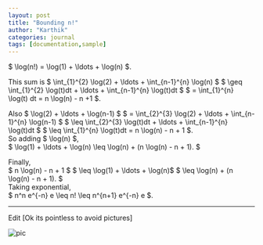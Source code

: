 ```yaml
---
layout: post
title: "Bounding n!"
author: "Karthik"
categories: journal
tags: [documentation,sample]
---
```


$ \log(n!) = \log(1) + \ldots + \log(n) $. 

This sum is $ \int_{1}^{2} \log(2) + \ldots + \int_{n-1}^{n} \log(n) $ $ \geq \int_{1}^{2} \log(t)dt + \ldots + \int_{n-1}^{n} \log(t)dt $ $ = \int_{1}^{n} \log(t) dt = n \log(n) - n +1 $. 

Also $ \log(2) + \ldots + \log(n-1) $ $ = \int_{2}^{3} \log(2) + \ldots + \int_{n-1}^{n} \log(n-1) $ $ \leq \int_{2}^{3} \log(t)dt + \ldots + \int_{n-1}^{n} \log(t)dt $ $ \leq \int_{1}^{n} \log(t)dt = n \log(n) - n + 1 $.   
So adding $ \log(n) $,   
$ \log(1) + \ldots + \log(n) \leq \log(n) + (n \log(n) - n + 1). $

Finally,   
$ n \log(n) - n + 1 $ $ \leq \log(1) + \ldots + \log(n)$ $ \leq \log(n) + (n \log(n) - n + 1). $   
Taking exponential,   
$ n^n e^{-n} e \leq n! \leq n^{n+1} e^{-n} e $.

---

Edit [Ok its pointless to avoid pictures] 

![pic](https://i.imgur.com/qsMihf1_d.webp?maxwidth=640&shape=thumb&fidelity=medium) 
